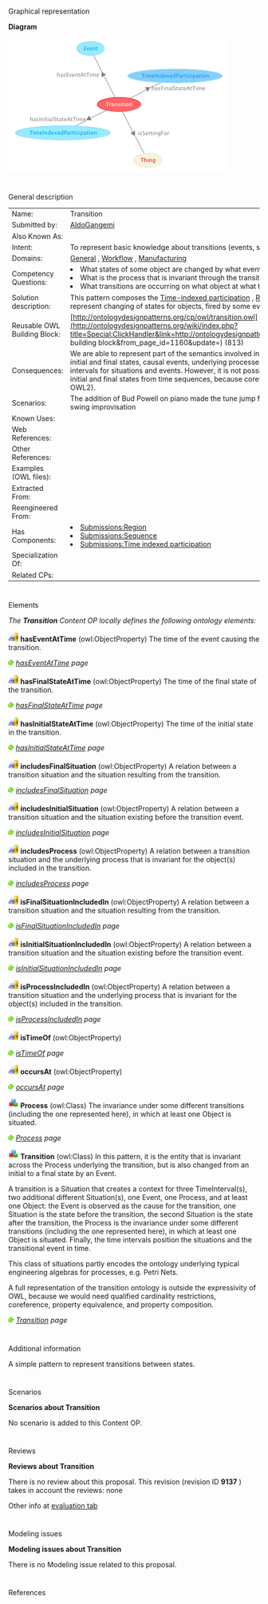 # 

 Graphical representation



__Diagram__ 





[![Image:Transition.png](public/images/7/7a/Transition.png)](../Image/Transition.png "Image:Transition.png")





# 

 General description




|  |  |
| --- | --- |
|  Name:  |  Transition  |
|  Submitted by:  | [AldoGangemi](../User/AldoGangemi "User:AldoGangemi")  |
|  Also Known As:  |  |
|  Intent:  |  To represent basic knowledge about transitions (events, states, processes, objects).  |
|  Domains:  | [General](../Community/General "Community:General")  , [Workflow](../Community/Workflow "Community:Workflow")  , [Manufacturing](../Community/Manufacturing "Community:Manufacturing")  |
|  Competency Questions:  | <li>       What states of some object are changed by what event during a transition?      </li><li>       What is the process that is invariant through the transition?      </li><li>       What transitions are occurring on what object at what time?      </li> |
|  Solution description:  |  This pattern composes the [Time-indexed participation](../Submissions/Time_indexed_participation "Submissions:Time indexed participation")  , [Region](../Submissions/Region "Submissions:Region")  , and [Sequence](../Submissions/Sequence "Submissions:Sequence")  patterns in order to represent changing of states for objects, fired by some event, through an underlying process.  |
|  Reusable OWL Building Block:  | [http://ontologydesignpatterns.org/cp/owl/transition.owl](http://ontologydesignpatterns.org/wiki/index.php?title=Special:ClickHandler&link=http://ontologydesignpatterns.org/cp/owl/transition.owl&message=OWL building block&from_page_id=1160&update=)  (813)  |
|  Consequences:  |  We are able to represent part of the semantics involved in transitions (e.g. what is implied by Petri Nets): initial and final states, causal events, underlying processes, affected objects, and sequences of time intervals for situations and events.  However, it is not possible to define axioms for automatically infer initial and final states from time sequences, because coreference is not allowed in OWL (not even in OWL2).  |
|  Scenarios:  |  The addition of Bud Powell on piano made the tune jump from a static, aerial comping into a hard driving swing improvisation  |
|  Known Uses:  |  |
|  Web References:  |  |
|  Other References:  |  |
|  Examples (OWL files):  |  |
|  Extracted From:  |  |
|  Reengineered From:  |  |
|  Has Components:  | <li><a href="../Submissions/Region" title="Submissions:Region">        Submissions:Region       </a></li><li><a href="../Submissions/Sequence" title="Submissions:Sequence">        Submissions:Sequence       </a></li><li><a href="../Submissions/Time_indexed_participation" title="Submissions:Time indexed participation">        Submissions:Time indexed participation       </a></li> |
|  Specialization Of:  |  |
|  Related CPs:  |  |



  





# 

 Elements



_The
 __Transition__ 
 Content OP locally defines the following ontology elements:_ 





[![ObjectProperty](public/images/thumb/c/c3/ObjectProperty.gif/20px-ObjectProperty.gif)](../Image/ObjectProperty.gif "ObjectProperty")
__hasEventAtTime__ 
 (owl:ObjectProperty) The time of the event causing the transition.
 
[![](public/images/thumb/8/87/ArrowRight.gif/11px-ArrowRight.gif)](../Image/ArrowRight.gif "ArrowRight.gif")
_[hasEventAtTime](../Submissions/Transition/hasEventAtTime "Submissions:Transition/hasEventAtTime") 
 page_ 



[![ObjectProperty](public/images/thumb/c/c3/ObjectProperty.gif/20px-ObjectProperty.gif)](../Image/ObjectProperty.gif "ObjectProperty")
__hasFinalStateAtTime__ 
 (owl:ObjectProperty) The time of the final state of the transition.
 
[![](public/images/thumb/8/87/ArrowRight.gif/11px-ArrowRight.gif)](../Image/ArrowRight.gif "ArrowRight.gif")
_[hasFinalStateAtTime](../Submissions/Transition/hasFinalStateAtTime "Submissions:Transition/hasFinalStateAtTime") 
 page_ 



[![ObjectProperty](public/images/thumb/c/c3/ObjectProperty.gif/20px-ObjectProperty.gif)](../Image/ObjectProperty.gif "ObjectProperty")
__hasInitialStateAtTime__ 
 (owl:ObjectProperty) The time of the initial state in the transition.
 
[![](public/images/thumb/8/87/ArrowRight.gif/11px-ArrowRight.gif)](../Image/ArrowRight.gif "ArrowRight.gif")
_[hasInitialStateAtTime](../Submissions/Transition/hasInitialStateAtTime "Submissions:Transition/hasInitialStateAtTime") 
 page_ 



[![ObjectProperty](public/images/thumb/c/c3/ObjectProperty.gif/20px-ObjectProperty.gif)](../Image/ObjectProperty.gif "ObjectProperty")
__includesFinalSituation__ 
 (owl:ObjectProperty) A relation between a transition situation and the situation resulting from the transition.
 
[![](public/images/thumb/8/87/ArrowRight.gif/11px-ArrowRight.gif)](../Image/ArrowRight.gif "ArrowRight.gif")
_[includesFinalSituation](../Submissions/Transition/includesFinalSituation "Submissions:Transition/includesFinalSituation") 
 page_ 



[![ObjectProperty](public/images/thumb/c/c3/ObjectProperty.gif/20px-ObjectProperty.gif)](../Image/ObjectProperty.gif "ObjectProperty")
__includesInitialSituation__ 
 (owl:ObjectProperty) A relation between a transition situation and the situation existing before the transition event.
 
[![](public/images/thumb/8/87/ArrowRight.gif/11px-ArrowRight.gif)](../Image/ArrowRight.gif "ArrowRight.gif")
_[includesInitialSituation](../Submissions/Transition/includesInitialSituation "Submissions:Transition/includesInitialSituation") 
 page_ 



[![ObjectProperty](public/images/thumb/c/c3/ObjectProperty.gif/20px-ObjectProperty.gif)](../Image/ObjectProperty.gif "ObjectProperty")
__includesProcess__ 
 (owl:ObjectProperty) A relation between a transition situation and the underlying process that is invariant for the object(s) included in the transition.
 
[![](public/images/thumb/8/87/ArrowRight.gif/11px-ArrowRight.gif)](../Image/ArrowRight.gif "ArrowRight.gif")
_[includesProcess](../Submissions/Transition/includesProcess "Submissions:Transition/includesProcess") 
 page_ 



[![ObjectProperty](public/images/thumb/c/c3/ObjectProperty.gif/20px-ObjectProperty.gif)](../Image/ObjectProperty.gif "ObjectProperty")
__isFinalSituationIncludedIn__ 
 (owl:ObjectProperty) A relation between a transition situation and the situation resulting from the transition.
 
[![](public/images/thumb/8/87/ArrowRight.gif/11px-ArrowRight.gif)](../Image/ArrowRight.gif "ArrowRight.gif")
_[isFinalSituationIncludedIn](../Submissions/Transition/isFinalSituationIncludedIn "Submissions:Transition/isFinalSituationIncludedIn") 
 page_ 



[![ObjectProperty](public/images/thumb/c/c3/ObjectProperty.gif/20px-ObjectProperty.gif)](../Image/ObjectProperty.gif "ObjectProperty")
__isInitialSituationIncludedIn__ 
 (owl:ObjectProperty) A relation between a transition situation and the situation existing before the transition event.
 
[![](public/images/thumb/8/87/ArrowRight.gif/11px-ArrowRight.gif)](../Image/ArrowRight.gif "ArrowRight.gif")
_[isInitialSituationIncludedIn](../Submissions/Transition/isInitialSituationIncludedIn "Submissions:Transition/isInitialSituationIncludedIn") 
 page_ 



[![ObjectProperty](public/images/thumb/c/c3/ObjectProperty.gif/20px-ObjectProperty.gif)](../Image/ObjectProperty.gif "ObjectProperty")
__isProcessIncludedIn__ 
 (owl:ObjectProperty) A relation between a transition situation and the underlying process that is invariant for the object(s) included in the transition.
 
[![](public/images/thumb/8/87/ArrowRight.gif/11px-ArrowRight.gif)](../Image/ArrowRight.gif "ArrowRight.gif")
_[isProcessIncludedIn](../Submissions/Transition/isProcessIncludedIn "Submissions:Transition/isProcessIncludedIn") 
 page_ 



[![ObjectProperty](public/images/thumb/c/c3/ObjectProperty.gif/20px-ObjectProperty.gif)](../Image/ObjectProperty.gif "ObjectProperty")
__isTimeOf__ 
 (owl:ObjectProperty)
 
[![](public/images/thumb/8/87/ArrowRight.gif/11px-ArrowRight.gif)](../Image/ArrowRight.gif "ArrowRight.gif")
_[isTimeOf](../Submissions/Transition/isTimeOf "Submissions:Transition/isTimeOf") 
 page_ 



[![ObjectProperty](public/images/thumb/c/c3/ObjectProperty.gif/20px-ObjectProperty.gif)](../Image/ObjectProperty.gif "ObjectProperty")
__occursAt__ 
 (owl:ObjectProperty)
 
[![](public/images/thumb/8/87/ArrowRight.gif/11px-ArrowRight.gif)](../Image/ArrowRight.gif "ArrowRight.gif")
_[occursAt](../Submissions/Transition/occursAt "Submissions:Transition/occursAt") 
 page_ 



[![Class](public/images/thumb/2/27/Class.gif/20px-Class.gif)](../Image/Class.gif "Class")
__Process__ 
 (owl:Class) The invariance under some different transitions (including the one represented here), in which at least one Object is situated.
 
[![](public/images/thumb/8/87/ArrowRight.gif/11px-ArrowRight.gif)](../Image/ArrowRight.gif "ArrowRight.gif")
_[Process](../Submissions/Transition/Process "Submissions:Transition/Process") 
 page_ 



[![Class](public/images/thumb/2/27/Class.gif/20px-Class.gif)](../Image/Class.gif "Class")
__Transition__ 
 (owl:Class) In this pattern, it is the entity that is invariant across the Process underlying the transition, but is also changed from an initial to a final state by an Event.
 
  





 A transition is a Situation that creates a context for three TimeInterval(s), two additional different Situation(s), one Event, one Process, and at least one Object: the Event is observed as the cause for the transition, one Situation is the state before the transition, the second Situation is the state after the transition, the Process is the invariance under some different transitions (including the one represented here), in which at least one Object is situated. Finally, the time intervals position the situations and the transitional event in time.
 



 This class of situations partly encodes the ontology underlying typical engineering algebras for processes, e.g. Petri Nets.
 



 A full representation of the transition ontology is outside the expressivity of OWL, because we would need qualified cardinality restrictions, coreference, property equivalence, and property composition.
 



[![](public/images/thumb/8/87/ArrowRight.gif/11px-ArrowRight.gif)](../Image/ArrowRight.gif "ArrowRight.gif")
_[Transition](../Submissions/Transition/Transition "Submissions:Transition/Transition") 
 page_ 


# 

 Additional information



 A simple pattern to represent transitions between states.
 



# 

 Scenarios




__Scenarios about Transition__ 


 No scenario is added to this Content OP.
 




# 

 Reviews




__Reviews about Transition__ 


 There is no review about this proposal.
This revision (revision ID
 __9137__ 
 ) takes in account the reviews: none
 



 Other info at
 [evaluation tab](http://ontologydesignpatterns.org/wiki/index.php?title=Submissions:Transition&action=evaluation "http://ontologydesignpatterns.org/wiki/index.php?title=Submissions:Transition&action=evaluation") 





  





# 

 Modeling issues




__Modeling issues about Transition__ 


 There is no Modeling issue related to this proposal.
 




  





# 

 References